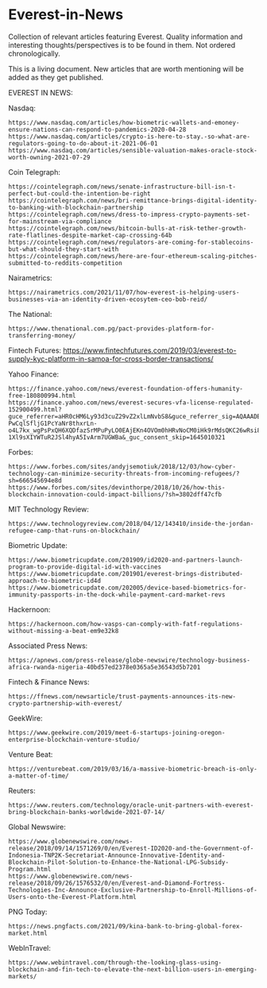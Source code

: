 # Everest-in-News
Collection of relevant articles featuring Everest. Quality information and interesting thoughts/perspectives is to be found in them.
Not ordered chronologically.

This is a living document. New articles that are worth mentioning will be added as they get published.

EVEREST IN NEWS:

Nasdaq: 

	https://www.nasdaq.com/articles/how-biometric-wallets-and-emoney-ensure-nations-can-respond-to-pandemics-2020-04-28
	https://www.nasdaq.com/articles/crypto-is-here-to-stay.-so-what-are-regulators-going-to-do-about-it-2021-06-01
	https://www.nasdaq.com/articles/sensible-valuation-makes-oracle-stock-worth-owning-2021-07-29
  
Coin Telegraph:

	https://cointelegraph.com/news/senate-infrastructure-bill-isn-t-perfect-but-could-the-intention-be-right
	https://cointelegraph.com/news/bri-remittance-brings-digital-identity-to-banking-with-blockchain-partnership
	https://cointelegraph.com/news/dress-to-impress-crypto-payments-set-for-mainstream-via-compliance
	https://cointelegraph.com/news/bitcoin-bulls-at-risk-tether-growth-rate-flatlines-despite-market-cap-crossing-64b
	https://cointelegraph.com/news/regulators-are-coming-for-stablecoins-but-what-should-they-start-with
	https://cointelegraph.com/news/here-are-four-ethereum-scaling-pitches-submitted-to-reddits-competition
  
Nairametrics:

	https://nairametrics.com/2021/11/07/how-everest-is-helping-users-businesses-via-an-identity-driven-ecosytem-ceo-bob-reid/
  
The National:

	https://www.thenational.com.pg/pact-provides-platform-for-transferring-money/

Fintech Futures:
	https://www.fintechfutures.com/2019/03/everest-to-supply-kyc-platform-in-samoa-for-cross-border-transactions/

Yahoo Finance:

	https://finance.yahoo.com/news/everest-foundation-offers-humanity-free-180800994.html
	https://finance.yahoo.com/news/everest-secures-vfa-license-regulated-152900499.html?guce_referrer=aHR0cHM6Ly93d3cuZ29vZ2xlLmNvbS8&guce_referrer_sig=AQAAADBleZt2Edp9wTxHXcwNz0Q_QSLaxP-PwCqlSfljG1PcYaNr8thxrLn-o4L7kx_wgPsPxQH6XQDfazSrMPuPyLO0EAjEKn4OVOm0hHRvNoCM0iHk9rMdsQKC26wRsi8WzB3IglzRBxh-1Xl9sXIYWTuR2JSl4hyA5IvArm7UGWBa&_guc_consent_skip=1645010321

Forbes:

	https://www.forbes.com/sites/andyjsemotiuk/2018/12/03/how-cyber-technology-can-minimize-security-threats-from-incoming-refugees/?sh=666545694e8d
	https://www.forbes.com/sites/devinthorpe/2018/10/26/how-this-blockchain-innovation-could-impact-billions/?sh=3802dff47cfb

MIT Technology Review:

	https://www.technologyreview.com/2018/04/12/143410/inside-the-jordan-refugee-camp-that-runs-on-blockchain/

Biometric Update:

	https://www.biometricupdate.com/201909/id2020-and-partners-launch-program-to-provide-digital-id-with-vaccines
	https://www.biometricupdate.com/201901/everest-brings-distributed-approach-to-biometric-id4d
	https://www.biometricupdate.com/202005/device-based-biometrics-for-immunity-passports-in-the-dock-while-payment-card-market-revs

Hackernoon:

	https://hackernoon.com/how-vasps-can-comply-with-fatf-regulations-without-missing-a-beat-em9e32k8

Associated Press News:

	https://apnews.com/press-release/globe-newswire/technology-business-africa-rwanda-nigeria-40bd57ed2378e0365a5e36543d5b7201

Fintech & Finance News:

	https://ffnews.com/newsarticle/trust-payments-announces-its-new-crypto-partnership-with-everest/

GeekWire:

	https://www.geekwire.com/2019/meet-6-startups-joining-oregon-enterprise-blockchain-venture-studio/

Venture Beat:

	https://venturebeat.com/2019/03/16/a-massive-biometric-breach-is-only-a-matter-of-time/

Reuters:

	https://www.reuters.com/technology/oracle-unit-partners-with-everest-bring-blockchain-banks-worldwide-2021-07-14/

Global Newswire:

	https://www.globenewswire.com/news-release/2018/09/14/1571269/0/en/Everest-ID2020-and-the-Government-of-Indonesia-TNP2K-Secretariat-Announce-Innovative-Identity-and-Blockchain-Pilot-Solution-to-Enhance-the-National-LPG-Subsidy-Program.html
	https://www.globenewswire.com/news-release/2018/09/26/1576532/0/en/Everest-and-Diamond-Fortress-Technologies-Inc-Announce-Exclusive-Partnership-to-Enroll-Millions-of-Users-onto-the-Everest-Platform.html

PNG Today:

	https://news.pngfacts.com/2021/09/kina-bank-to-bring-global-forex-market.html

WebInTravel:

	https://www.webintravel.com/through-the-looking-glass-using-blockchain-and-fin-tech-to-elevate-the-next-billion-users-in-emerging-markets/
